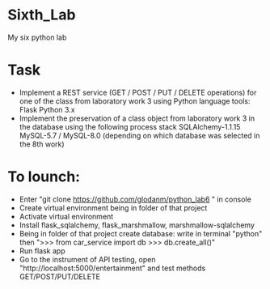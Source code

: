 # Sixth_Lab
My six python lab
# Task
* Implement a REST service (GET / POST / PUT / DELETE operations) for one of the class from laboratory work 3 using Python language tools: Flask Python 3.x
* Implement the preservation of a class object from laboratory work 3 in the database using the following process stack SQLAlchemy-1.1.15 MySQL-5.7 / MySQL-8.0 (depending on which database was selected in the 8th work)

# To lounch:
* Enter "git clone https://github.com/glodanm/python_lab6 " in console
* Create virtual environment being in folder of that project
* Activate virtual environment
* Install flask_sqlalchemy, flask_marshmallow, marshmallow-sqlalchemy
* Being in folder of that project create database: write in terminal "python" then ">>> from car_service import db >>> db.create_all()"
* Run flask app
* Go to the instrument of API testing, open "http://localhost:5000/entertainment" and test methods GET/POST/PUT/DELETE
